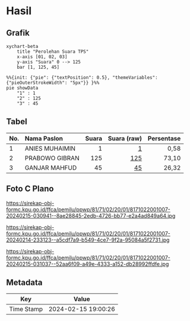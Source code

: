 # Hasil

## Grafik

```mermaid
xychart-beta
    title "Perolehan Suara TPS"
    x-axis [01, 02, 03]
    y-axis "Suara" 0 --> 125
    bar [1, 125, 45]
```

```mermaid
%%{init: {"pie": {"textPosition": 0.5}, "themeVariables": {"pieOuterStrokeWidth": "5px"}} }%%
pie showData
    "1" : 1
    "2" : 125
    "3" : 45
```

## Tabel

| No. | Nama Paslon    | Suara | Suara (raw) | Persentase |
|:--- |:-------------- | -----:| -----------:| ----------:|
| 1   | ANIES MUHAIMIN | 1     | [1][p-1]    | 0,58       |
| 2   | PRABOWO GIBRAN | 125   | [125][p-2]  | 73,10      |
| 3   | GANJAR MAHFUD  | 45    | [45][p-3]   | 26,32      |


[p-1]: https://github.com/gigit-pemilu/pemilu-2024-81-maluku/blob/main/pilpres/hitung-suara/sub/81-maluku/sub/71-kota-ambon/sub/02-sirimau/sub/2001-hative-kecil/sub/007-tps/sub/paslon-1.txt
[p-2]: https://github.com/gigit-pemilu/pemilu-2024-81-maluku/blob/main/pilpres/hitung-suara/sub/81-maluku/sub/71-kota-ambon/sub/02-sirimau/sub/2001-hative-kecil/sub/007-tps/sub/paslon-2.txt
[p-3]: https://github.com/gigit-pemilu/pemilu-2024-81-maluku/blob/main/pilpres/hitung-suara/sub/81-maluku/sub/71-kota-ambon/sub/02-sirimau/sub/2001-hative-kecil/sub/007-tps/sub/paslon-3.txt

## Foto C Plano

https://sirekap-obj-formc.kpu.go.id/ffca/pemilu/ppwp/81/71/02/20/01/8171022001007-20240215-030941--8ae28845-2edb-4726-bb77-e2a4ad849a64.jpg

https://sirekap-obj-formc.kpu.go.id/ffca/pemilu/ppwp/81/71/02/20/01/8171022001007-20240214-233123--a5cdf7a9-b549-4ce7-9f2a-95084a5f2731.jpg

https://sirekap-obj-formc.kpu.go.id/ffca/pemilu/ppwp/81/71/02/20/01/8171022001007-20240215-031037--52aa6f09-a49e-4333-a152-db28992ffdfe.jpg


## Metadata

| Key        | Value               |
| ---------- | ------------------- |
| Time Stamp | 2024-02-15 19:00:26 |



